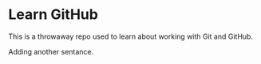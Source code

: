 # Learn GitHub

This is a throwaway repo used to learn about working with Git and GitHub.





Adding another sentance.
